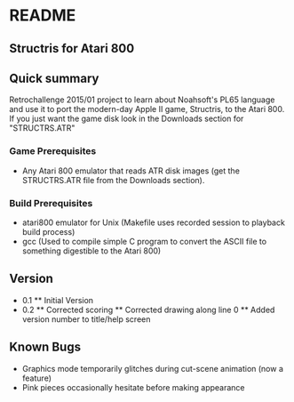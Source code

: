 # README #

## Structris for Atari 800 ##

## Quick summary ##
Retrochallenge 2015/01 project to learn about Noahsoft's PL65 language and use it to port the modern-day Apple II game, Structris, to the Atari 800.
If you just want the game disk look in the Downloads section for "STRUCTRS.ATR"

### Game Prerequisites ###
   * Any Atari 800 emulator that reads ATR disk images (get the STRUCTRS.ATR file from the Downloads section).

### Build Prerequisites ###
   * atari800 emulator for Unix (Makefile uses recorded session to playback build process)
   * gcc (Used to compile simple C program to convert the ASCII file to something digestible to the Atari 800)


##  Version ##
   * 0.1 
   ** Initial Version
   * 0.2 
   ** Corrected scoring 
   ** Corrected drawing along line 0
   ** Added version number to title/help screen

## Known Bugs ##
   * Graphics mode temporarily glitches during cut-scene animation (now a feature)
   * Pink pieces occasionally hesitate before making appearance
